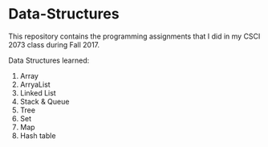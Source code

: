 # Data-Structures
This repository contains the programming assignments that I did in my CSCI 2073 class during Fall 2017.

Data Structures learned:
1. Array
2. ArryaList
3. Linked List
4. Stack & Queue
5. Tree
6. Set
7. Map
8. Hash table
